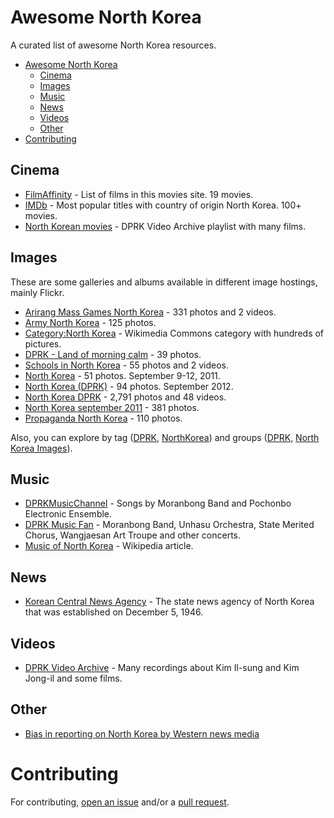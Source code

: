 # Awesome North Korea

A curated list of awesome North Korea resources.

- [Awesome North Korea](#awesome-northkorea)
    - [Cinema](#cinema)
    - [Images](#images)
    - [Music](#music)
    - [News](#news)
    - [Videos](#videos)
    - [Other](#other)
- [Contributing](#contributing)

## Cinema

* [FilmAffinity](http://www.filmaffinity.com/en/advsearch.php?stext=&stype[]=title&country=KP&genre=&fromyear=&toyear=) - List of films in this movies site. 19 movies.
* [IMDb](http://www.imdb.com/search/title?countries=kp&sort=moviemeter,asc) - Most popular titles with country of origin North Korea. 100+ movies.
* [North Korean movies](https://www.youtube.com/playlist?list=PL4D1A9E71A707338B) - DPRK Video Archive playlist with many films.

## Images

These are some galleries and albums available in different image hostings, mainly Flickr.

* [Arirang Mass Games North Korea](https://secure.flickr.com/photos/mytripsmypics/sets/72157628201763951/) - 331 photos and 2 videos.
* [Army North Korea](https://secure.flickr.com/photos/mytripsmypics/sets/72157628202096001/) - 125 photos.
* [Category:North Korea](https://commons.wikimedia.org/wiki/Category:North_Korea) - Wikimedia Commons category with hundreds of pictures.
* [DPRK - Land of morning calm](https://secure.flickr.com/photos/31398230@N05/sets/72157654692246586) - 39 photos.
* [Schools in North Korea](https://secure.flickr.com/photos/mytripsmypics/sets/72157628202062371/) - 55 photos and 2 videos.
* [North Korea](https://secure.flickr.com/photos/samgellman/sets/72157627661307874/) - 51 photos. September 9-12, 2011.
* [North Korea (DPRK)](https://secure.flickr.com/photos/shining75/sets/72157631582514433/) - 94 photos. September 2012.
* [North Korea DPRK](https://secure.flickr.com/photos/mytripsmypics/sets/72157604812751507/) - 2,791 photos and 48 videos.
* [North Korea september 2011](https://secure.flickr.com/photos/mytripsmypics/sets/72157627770809988/) - 381 photos.
* [Propaganda North Korea](https://secure.flickr.com/photos/mytripsmypics/sets/72157628202040649/) - 110 photos.

Also, you can explore by tag ([DPRK](https://secure.flickr.com/photos/tags/dprk/), [NorthKorea](https://secure.flickr.com/photos/tags/northkorea/)) and groups ([DPRK](https://secure.flickr.com/groups/dprk/pool/), [North Korea Images](https://secure.flickr.com/groups/northkorea/pool/)).

## Music

* [DPRKMusicChannel](https://www.youtube.com/channel/UCcHJfWfZb-q7-dE4UvL4Dxw) - Songs by Moranbong Band and Pochonbo Electronic Ensemble.
* [DPRK Music Fan](https://www.youtube.com/channel/UCFPK06UqmJKUHWX86w2p_aQ) - Moranbong Band, Unhasu Orchestra, State Merited Chorus, Wangjaesan Art Troupe and other concerts.
* [Music of North Korea](https://en.wikipedia.org/wiki/Music_of_North_Korea) - Wikipedia article.

## News

* [Korean Central News Agency](http://www.kcna.kp/) - The state news agency of North Korea that was established on December 5, 1946.

## Videos

* [DPRK Video Archive](https://www.youtube.com/user/tyrlop/videos) - Many recordings about Kim Il-sung and Kim Jong-il and some films.

## Other

* [Bias in reporting on North Korea by Western news media](https://en.wikipedia.org/wiki/Bias_in_reporting_on_North_Korea_by_Western_news_media)

# Contributing

For contributing, [open an issue](https://github.com/emijrp/awesome-northkorea/issues) and/or a [pull request](https://github.com/emijrp/awesome-northkorea/pulls).
